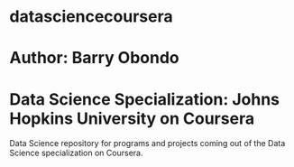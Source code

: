 # datasciencecoursera
# Author: Barry Obondo
# Data Science Specialization: Johns Hopkins University on Coursera

Data Science repository for programs and projects coming out of the Data Science specialization on Coursera. 
